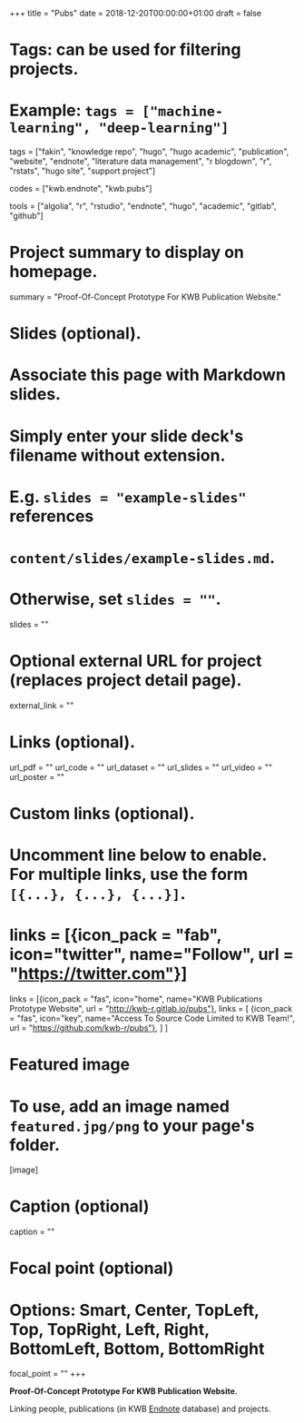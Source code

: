 +++
title = "Pubs"
date = 2018-12-20T00:00:00+01:00
draft = false

# Tags: can be used for filtering projects.
# Example: `tags = ["machine-learning", "deep-learning"]`
tags = ["fakin", "knowledge repo", "hugo", "hugo academic", "publication", "website", 
"endnote", "literature data management", "r blogdown", "r", "rstats", "hugo site", "support project"]


codes = ["kwb.endnote", "kwb.pubs"]

tools = ["algolia", "r", "rstudio", "endnote", "hugo", "academic", "gitlab", "github"]


# Project summary to display on homepage.
summary = "Proof-Of-Concept Prototype For KWB Publication Website."

# Slides (optional).
#   Associate this page with Markdown slides.
#   Simply enter your slide deck's filename without extension.
#   E.g. `slides = "example-slides"` references 
#   `content/slides/example-slides.md`.
#   Otherwise, set `slides = ""`.
slides = ""

# Optional external URL for project (replaces project detail page).
external_link = ""

# Links (optional).
url_pdf = ""
url_code = ""
url_dataset = ""
url_slides = ""
url_video = ""
url_poster = ""

# Custom links (optional).
#   Uncomment line below to enable. For multiple links, use the form `[{...}, {...}, {...}]`.
# links = [{icon_pack = "fab", icon="twitter", name="Follow", url = "https://twitter.com"}]
links = [{icon_pack = "fas", icon="home", name="KWB Publications Prototype Website", url = "http://kwb-r.gitlab.io/pubs"},
links = [
{icon_pack = "fas", icon="key", name="Access To Source Code Limited to KWB Team!", url = "https://github.com/kwb-r/pubs"},
]
]

# Featured image
# To use, add an image named `featured.jpg/png` to your page's folder. 
[image]
  # Caption (optional)
  caption = ""

  # Focal point (optional)
  # Options: Smart, Center, TopLeft, Top, TopRight, Left, Right, BottomLeft, Bottom, BottomRight
  focal_point = ""
+++

**Proof-Of-Concept Prototype For KWB Publication Website.**

Linking people, publications (in KWB [Endnote](../../tool/endnote) database) and projects.
